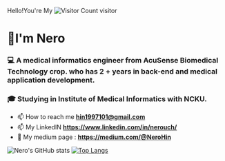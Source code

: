 
Hello!You're My
![Visitor Count](https://profile-counter.glitch.me/NeroHin/count.svg)
visitor

<h1 align="left">👋I'm Nero </h1>
<h3 align="left">💻 A medical informatics engineer from AcuSense Biomedical Technology crop. who has 2 + years in back-end and medical application development.</h3>
<h3 align="left">🎓 Studying in Institute of Medical Informatics with NCKU.</h3>


- 📫 How to reach me **hin1997101@gmail.com**
- 📫 My LinkedIN **https://www.linkedin.com/in/nerouch/**
- 📕 My medium page : **https://medium.com/@NeroHin**

![Nero's GitHub stats](https://nero-github-readme-stat.vercel.app/api?username=NeroHin&count_private=true&theme=gruvbox&include_all_commits=true)
[![Top Langs](https://nero-github-readme-stat-6kibbc0i4-nerohin.vercel.app/api/top-langs/?username=NeroHin&theme=gruvbox&langs_count=8&&layout=compact&hide=html,jupyter%20notebook)](https://github.com/NeroHin/github-readme-stats)


